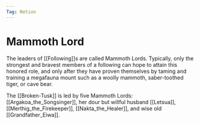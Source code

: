 ```yaml
---
Tag: Notion
---
```

# Mammoth Lord
The leaders of [[Following]]s are called Mammoth Lords. Typically, only the strongest and bravest members of a following can hope to attain this honored role, and only after they have proven themselves by taming and training a megafauna mount such as a woolly mammoth, saber-toothed tiger, or cave bear.

The [[Broken-Tusk]] is led by five Mammoth Lords: [[Argakoa_the_Songsinger]], her dour but willful husband [[Letsua]], [[Merthig_the_Firekeeper]], [[Nakta_the_Healer]], and wise old [[Grandfather_Eiwa]].